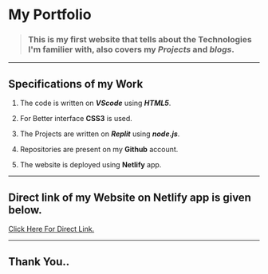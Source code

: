 # My Portfolio 

> ### This is my first website that tells about the Technologies I'm familier with, also covers my *Projects* and *blogs*.
---
## **Specifications of my Work**
1) The code is written on ***VScode*** using ***HTML5***. 
2) For Better interface **CSS3** is used.

3) The Projects are written on ***Replit*** using ***node.js***.

4) Repositories are present on my **Github** account.
5) The website is deployed using **Netlify** app.


    
---
## Direct link of my Website on Netlify app is given below.

[Click Here For Direct Link.](https://portfoliotewarimohit.netlify.app)

---
## Thank You..
